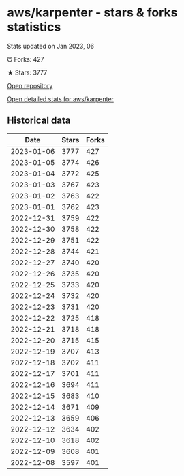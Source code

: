 # aws/karpenter - stars & forks statistics

Stats updated on Jan 2023, 06

☋ Forks: 427

★ Stars: 3777

[Open repository](https://github.com/aws/karpenter)

[Open detailed stats for aws/karpenter](https://reviewgithub.com/rep/aws/karpenter)

## Historical data
| Date | Stars | Forks |
|------|-------|-------|
| 2023-01-06 | 3777 | 427 | 
| 2023-01-05 | 3774 | 426 | 
| 2023-01-04 | 3772 | 425 | 
| 2023-01-03 | 3767 | 423 | 
| 2023-01-02 | 3763 | 422 | 
| 2023-01-01 | 3762 | 423 | 
| 2022-12-31 | 3759 | 422 | 
| 2022-12-30 | 3758 | 422 | 
| 2022-12-29 | 3751 | 422 | 
| 2022-12-28 | 3744 | 421 | 
| 2022-12-27 | 3740 | 420 | 
| 2022-12-26 | 3735 | 420 | 
| 2022-12-25 | 3733 | 420 | 
| 2022-12-24 | 3732 | 420 | 
| 2022-12-23 | 3731 | 420 | 
| 2022-12-22 | 3725 | 418 | 
| 2022-12-21 | 3718 | 418 | 
| 2022-12-20 | 3715 | 415 | 
| 2022-12-19 | 3707 | 413 | 
| 2022-12-18 | 3702 | 411 | 
| 2022-12-17 | 3701 | 411 | 
| 2022-12-16 | 3694 | 411 | 
| 2022-12-15 | 3683 | 410 | 
| 2022-12-14 | 3671 | 409 | 
| 2022-12-13 | 3659 | 406 | 
| 2022-12-12 | 3634 | 402 | 
| 2022-12-10 | 3618 | 402 | 
| 2022-12-09 | 3608 | 401 | 
| 2022-12-08 | 3597 | 401 | 


